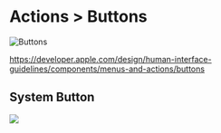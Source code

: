 # Actions > Buttons

![Buttons](https://developer.apple.com/design/human-interface-guidelines/images/thumbnails/components/buttons-thumbnail_2x.png)

https://developer.apple.com/design/human-interface-guidelines/components/menus-and-actions/buttons

## System Button

![](https://developer.apple.com/design/human-interface-guidelines/components/menus-and-actions/buttons/images/button-sizes-styles_2x.png)